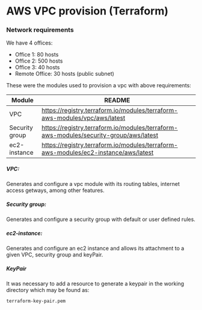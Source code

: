 # AWS VPC provision (Terraform)

### Network requirements
We have 4 offices:
- Office 1: 80 hosts
- Office 2: 500 hosts
- Office 3: 40 hosts
- Remote Office: 30 hosts (public subnet)

These were the modules used to provision a vpc with above requirements:

| Module | README |
| ------ | ------ |
| VPC | https://registry.terraform.io/modules/terraform-aws-modules/vpc/aws/latest|
| Security group | https://registry.terraform.io/modules/terraform-aws-modules/security-group/aws/latest|
| ec2-instance | https://registry.terraform.io/modules/terraform-aws-modules/ec2-instance/aws/latest|

##### VPC: 
Generates and configure a vpc module with its routing tables, internet access getways, among other features. 
##### Security group: 
Generates and configure a security group with default or user defined rules.
##### ec2-instance:
Generates and configure an ec2 instance and allows its attachment to a given VPC, security group and keyPair.
##### KeyPair
It was necessary to add a resource to generate a keypair in the working directory which may be found as:

```sh
terraform-key-pair.pem
```